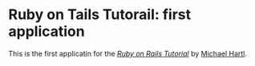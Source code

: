 # Ruby on Tails Tutorail: first application

This is the first applicatin for the [*Ruby on Rails Tutorial*](http://railstutorial.org) by [Michael Hartl](http://michaelhartl.com).